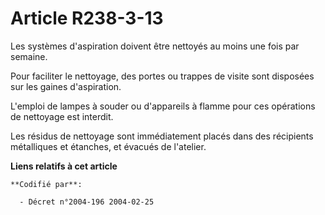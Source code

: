 # Article R238-3-13

Les systèmes d'aspiration doivent être nettoyés au moins une fois par semaine.

Pour faciliter le nettoyage, des portes ou trappes de visite sont disposées sur les gaines d'aspiration.

L'emploi de lampes à souder ou d'appareils à flamme pour ces opérations de nettoyage est interdit.

Les résidus de nettoyage sont immédiatement placés dans des récipients métalliques et étanches, et évacués de l'atelier.

**Liens relatifs à cet article**

	**Codifié par**:

	  - Décret n°2004-196 2004-02-25
